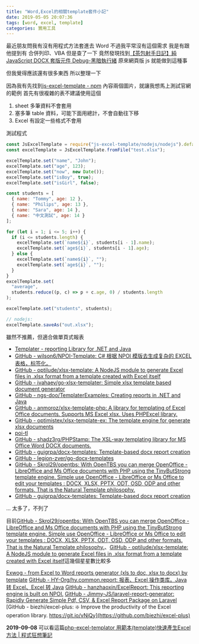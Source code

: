 ```yaml
---
title: "Word,Excel的相關template套件小記"
date: 2019-05-05 20:07:36
tags: [word, excel, template]
categories: 實用工具
---
```


最近朋友問我有沒有用程式方法套進去 Word
不過我平常沒有這個需求
我是有跟他提到有 合併列印、VBA
但是查了一下
竟然發現找到[【茶包射手日記】純 JavaScript DOCX 套版元件 Debug-黑暗執行緒](https://blog.darkthread.net/blog/pure-js-docx-template-print/?fbclid=IwAR10as2G6yN_tM4_dsY_TEFOjdA-OIXq86hG5Qe7hS6SZNd2pxZYA6loynA)
原來網頁版 js 就能做到這種事

<!--more-->

但我覺得應該還有很多東西
所以整理一下

因為我有先找到[js-excel-template - npm](https://www.npmjs.com/package/js-excel-template)
內容兩個圖片，就讓我想馬上測試官網的範例
首先有很複雜的表不建議使用這個

1. sheet 多筆資料不會套用
2. 塞多筆 table 資料，可能下面用總計，不會自動往下移
3. Excel 有設定一些格式不會用

測試程式

```test_excel.js
const JsExcelTemplate = require("js-excel-template/nodejs/nodejs").default;
const excelTemplate = JsExcelTemplate.fromFile("test.xlsx");

excelTemplate.set("name", "John");
excelTemplate.set("age", 123);
excelTemplate.set("now", new Date());
excelTemplate.set("isBoy", true);
excelTemplate.set("isGirl", false);

const students = [
  { name: "Tommy", age: 12 },
  { name: "Philips", age: 13 },
  { name: "Sara", age: 14 },
  { name: "中文測試", age: 14 }
];

for (let i = 1; i <= 5; i++) {
  if (i <= students.length) {
    excelTemplate.set(`name${i}`, students[i - 1].name);
    excelTemplate.set(`age${i}`, students[i - 1].age);
  } else {
    excelTemplate.set(`name${i}`, "");
    excelTemplate.set(`age${i}`, "");
  }
}
excelTemplate.set(
  "average",
  students.reduce((p, c) => p + c.age, 0) / students.length
);

excelTemplate.set("students", students);

// nodejs:
excelTemplate.saveAs("out.xlsx");
```

雖然不推薦，但適合做單頁式報表

- [Templater - reporting Library for .NET and Java](https://templater.info/)
- [GitHub - wilson6/NPOI-Template: C# 根据 NPOI 模版去生成复杂的 EXCEL 表格，标签化。](https://github.com/wilson6/NPOI-Template)
- [GitHub - optilude/xlsx-template: A NodeJS module to generate Excel files in .xlsx format from a template created with Excel itself](https://github.com/optilude/xlsx-template)
- [GitHub - ivahaev/go-xlsx-templater: Simple xlsx template based document generator](https://github.com/ivahaev/go-xlsx-templater)
- [GitHub - ngs-doo/TemplaterExamples: Creating reports in .NET and Java](https://github.com/ngs-doo/TemplaterExamples)
- [GitHub - anmoroz/xlsx-template-php: A library for templating of Excel Office documents. Supports MS Excel xlsx. Uses PHPExcel library.](https://github.com/anmoroz/xlsx-template-php)
- [GitHub - optimistex/xlsx-template-ex: The template engine for generate xlsx documents](https://github.com/optimistex/xlsx-template-ex)
- [poi-tl](http://deepoove.com/poi-tl/)
- [GitHub - shadz3rg/PHPStamp: The XSL-way templating library for MS Office Word DOCX documents.](https://github.com/shadz3rg/PHPStamp)
- [GitHub - guigrpa/docx-templates: Template-based docx report creation](https://github.com/guigrpa/docx-templates)
- [GitHub - legion-zver/go-docx-templates](https://github.com/legion-zver/go-docx-templates)
- [GitHub - Skrol29/opentbs: With OpenTBS you can merge OpenOffice - LibreOffice and Ms Office documents with PHP using the TinyButStrong template engine. Simple use OpenOffice - LibreOffice or Ms Office to edit your templates : DOCX, XLSX, PPTX, ODT, OSD, ODP and other formats. That is the Natural Template philosophy.](https://github.com/Skrol29/opentbs)
- [GitHub - guigrpa/docx-templates: Template-based docx report creation](https://github.com/guigrpa/docx-templates)

... 太多了，不列了

目前[GitHub - Skrol29/opentbs: With OpenTBS you can merge OpenOffice - LibreOffice and Ms Office documents with PHP using the TinyButStrong template engine. Simple use OpenOffice - LibreOffice or Ms Office to edit your templates : DOCX, XLSX, PPTX, ODT, OSD, ODP and other formats. That is the Natural Template philosophy.](https://github.com/Skrol29/opentbs)、[GitHub - optilude/xlsx-template: A NodeJS module to generate Excel files in .xlsx format from a template created with Excel itself](https://github.com/optilude/xlsx-template)這幾個星星數比較多

[Exwog - from Excel to Word reports generator (xls to doc, xlsx to docx) by template](https://exwog.com/)
[GitHub - HY-Org/hy.common.report: 报表、Excel 操作类库。Java 转 Excel、Excel 转 Java](https://github.com/HY-Org/hy.common.report)
[GitHub - hanzhaoxin/ExcelReport: This reporting engine is built on NPOI.](https://github.com/hanzhaoxin/ExcelReport)
[GitHub - Jimmy-JS/laravel-report-generator: Rapidly Generate Simple Pdf, CSV, & Excel Report Package on Laravel](https://github.com/Jimmy-JS/laravel-report-generator)
[GitHub - biezhi/excel-plus: ❇️ Improve the productivity of the Excel operation library. https://git.io/vNjQy](https://github.com/biezhi/excel-plus)


**2019-09-08**
可以看這篇[php-excel-templator 用範本(template)快速產生Excel方法 | 程式狂想筆記](https://malagege.github.io/blog/2019/09/03/php-excel-templator-%E7%94%A8%E7%AF%84%E6%9C%AC-template-%E5%BF%AB%E9%80%9F%E7%94%A2%E7%94%9FExcel%E6%96%B9%E6%B3%95/)